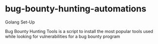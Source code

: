 # bug-bounty-hunting-automations
Golang Set-Up


Bug Bounty Hunting Tools is a script to install the most popular tools used while looking for vulnerabilities for a bug bounty program 


